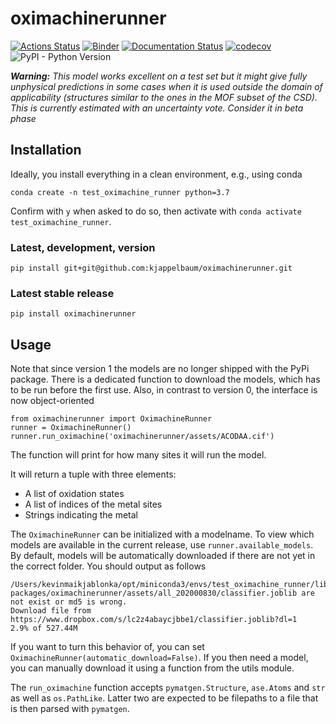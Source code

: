 # oximachinerunner

[![Actions Status](https://github.com/kjappelbaum/oximachinerunner/workflows/Python%20package/badge.svg)](https://github.com/kjappelbaum/oximachinerunner/actions)
[![Binder](https://mybinder.org/badge_logo.svg)](https://mybinder.org/v2/gh/kjappelbaum/oximachinerunner/master?filepath=examples%2Fexample.ipynb)
[![Documentation Status](https://readthedocs.org/projects/oximachinerunner/badge/?version=latest)](https://oximachinerunner.readthedocs.io/en/latest/?badge=latest)
[![codecov](https://codecov.io/gh/kjappelbaum/pyepal/branch/master/graph/badge.svg?token=BL2CF4HQ06)](https://codecov.io/gh/kjappelbaum/oximachinerunner)
![PyPI - Python Version](https://img.shields.io/pypi/pyversions/oximachinerunner)

_**Warning:** This model works excellent on a test set but it might give fully unphysical predictions in some cases when it is used outside the domain of applicability (structures similar to the ones in the MOF subset of the CSD). This is currently estimated with an uncertainty vote. Consider it in beta phase_

## Installation

Ideally, you install everything in a clean environment, e.g., using conda

```
conda create -n test_oximachine_runner python=3.7
```

Confirm with `y` when asked to do so, then activate with `conda activate test_oximachine_runner`.

### Latest, development, version

```(bash)
pip install git+git@github.com:kjappelbaum/oximachinerunner.git
```

### Latest stable release

```(bash)
pip install oximachinerunner
```

## Usage

Note that since version 1 the models are no longer shipped with the PyPi package.
There is a dedicated function to download the models, which has to be run before the first use. Also, in contrast to version 0, the interface is now object-oriented

```(python)
from oximachinerunner import OximachineRunner
runner = OximachineRunner()
runner.run_oximachine('oximachinerunner/assets/ACODAA.cif')
```

The function will print for how many sites it will run the model.

It will return a tuple with three elements:

- A list of oxidation states
- A list of indices of the metal sites
- Strings indicating the metal

The `OximachineRunner` can be initialized with a modelname. To view which models are available in the current release, use `runner.available_models`. By default, models will be automatically downloaded if there are not yet in the correct folder. You should output as follows

```
/Users/kevinmaikjablonka/opt/miniconda3/envs/test_oximachine_runner/lib/python3.7/site-packages/oximachinerunner/assets/all_202000830/classifier.joblib are not exist or md5 is wrong.
Download file from https://www.dropbox.com/s/lc2z4abaycjbbe1/classifier.joblib?dl=1
2.9% of 527.44M
```

If you want to turn this behavior of, you can set `OximachineRunner(automatic_download=False)`. If you then need a model, you can manually download it using a function from the utils module.

The `run_oximachine` function accepts `pymatgen.Structure`, `ase.Atoms` and `str` as well as `os.PathLike`. Latter two are expected to be filepaths to a file that is then parsed with `pymatgen`.
